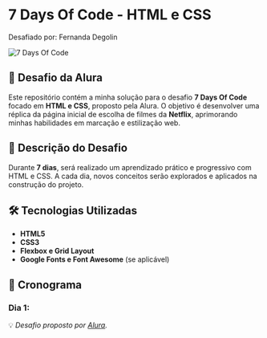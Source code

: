 # 7 Days Of Code - HTML e CSS
Desafiado por: Fernanda Degolin

![7 Days Of Code](https://www.alura.com.br/assets/img/7-days-of-code/logo-7dc.svg)

## 🚀 Desafio da Alura

Este repositório contém a minha solução para o desafio **7 Days Of Code** focado em **HTML e CSS**, proposto pela Alura. O objetivo é desenvolver uma réplica da página inicial de escolha de filmes da **Netflix**, aprimorando minhas habilidades em marcação e estilização web.

## 📌 Descrição do Desafio
Durante **7 dias**, será realizado um aprendizado prático e progressivo com HTML e CSS. A cada dia, novos conceitos serão explorados e aplicados na construção do projeto.

## 🛠 Tecnologias Utilizadas
- **HTML5**
- **CSS3**
- **Flexbox e Grid Layout**
- **Google Fonts e Font Awesome** (se aplicável)

## 📅 Cronograma
### Dia 1:

💡 _Desafio proposto por [Alura](https://www.alura.com.br/)._

